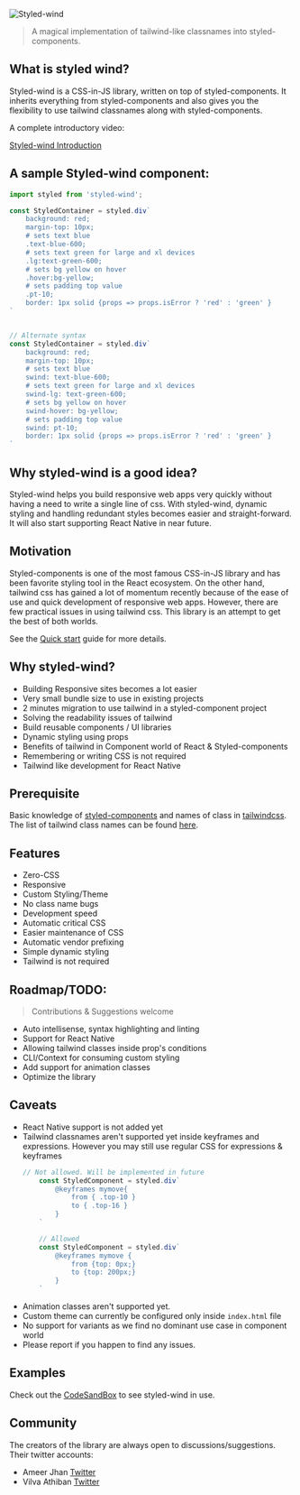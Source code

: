 ![Styled-wind](./logo.svg)

> A magical implementation of tailwind-like classnames into styled-components.

## What is styled wind?

Styled-wind is a CSS-in-JS library, written on top of styled-components. It inherits everything from styled-components and also gives you the flexibility to use tailwind classnames along with styled-components.

A complete introductory video:

[Styled-wind Introduction](https://youtu.be/EaUGkSObZQg ':include')

## A sample Styled-wind component:

```js
import styled from 'styled-wind';

const StyledContainer = styled.div`
    background: red;
    margin-top: 10px;
    # sets text blue
    .text-blue-600; 
    # sets text green for large and xl devices
    .lg:text-green-600; 
    # sets bg yellow on hover
    .hover:bg-yellow; 
    # sets padding top value
    .pt-10; 
    border: 1px solid {props => props.isError ? 'red' : 'green' } 
`


// Alternate syntax
const StyledContainer = styled.div`
    background: red;
    margin-top: 10px;
    # sets text blue
    swind: text-blue-600; 
    # sets text green for large and xl devices
    swind-lg: text-green-600; 
    # sets bg yellow on hover
    swind-hover: bg-yellow; 
    # sets padding top value
    swind: pt-10; 
    border: 1px solid {props => props.isError ? 'red' : 'green' } 
`
```

## Why styled-wind is a good idea?

Styled-wind helps you build responsive web apps very quickly without having a need to write a single line of css. With styled-wind, dynamic styling and handling redundant styles becomes easier and straight-forward. It will also start supporting React Native in near future.

## Motivation

Styled-components is one of the most famous CSS-in-JS library and has been favorite styling tool in the React ecosystem. On the other hand, tailwind css has gained a lot of momentum recently because of the ease of use and quick development of responsive web apps. However, there are few practical issues in using tailwind css. This library is an attempt to get the best of both worlds.

See the [Quick start](quickstart.md) guide for more details.

## Why styled-wind?

- Building Responsive sites becomes a lot easier
- Very small bundle size to use in existing projects
- 2 minutes migration to use tailwind in a styled-component project
- Solving the readability issues of tailwind
- Build reusable components / UI libraries
- Dynamic styling using props
- Benefits of tailwind in Component world of React & Styled-components
- Remembering or writing CSS is not required
- Tailwind like development for React Native

## Prerequisite

Basic knowledge of [styled-components](https://styled-components.com/) and names of class in [tailwindcss](https://tailwindcss.com/). The list of tailwind class names can be found [here](https://nerdcave.com/tailwind-cheat-sheet).


## Features

- Zero-CSS
- Responsive
- Custom Styling/Theme
- No class name bugs
- Development speed
- Automatic critical CSS
- Easier maintenance of CSS
- Automatic vendor prefixing
- Simple dynamic styling
- Tailwind is not required


## Roadmap/TODO:

> Contributions & Suggestions welcome 

- Auto intellisense, syntax highlighting and linting
- Support for React Native
- Allowing tailwind classes inside prop's conditions
- CLI/Context for consuming custom styling
- Add support for animation classes
- Optimize the library

## Caveats

- React Native support is not added yet
- Tailwind classnames aren't supported yet inside keyframes and expressions. However you may still use regular CSS for expressions & keyframes
    ```js
    // Not allowed. Will be implemented in future
        const StyledComponent = styled.div`
            @keyframes mymove{
                from { .top-10 }
                to { .top-16 }
            }
        `

        // Allowed
        const StyledComponent = styled.div`
            @keyframes mymove {
                from {top: 0px;}
                to {top: 200px;}
            }
        `
    ```
- Animation classes aren't supported yet.
- Custom theme can currently be configured only inside `index.html` file
- No support for variants as we find no dominant use case in component world
- Please report if you happen to find any issues.

## Examples
<!-- Add code sandbox like: TODO -->
Check out the [CodeSandBox](https://codesandbox.io/s/styled-wind-demo-hxmsi?file=/src/App.js) to see styled-wind in use.

## Community

The creators of the library are always open to discussions/suggestions. Their twitter accounts:

- Ameer Jhan [Twitter](https://twitter.com/ameerthehacker)
- Vilva Athiban [Twitter](https://twitter.com/vilvaathibanpb)

